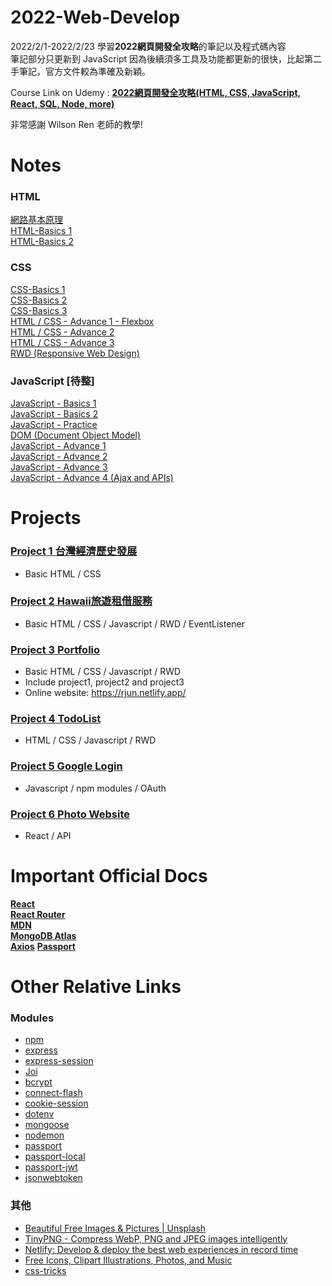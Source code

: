 # 2022-Web-Develop
2022/2/1-2022/2/23 學習**2022網頁開發全攻略**的筆記以及程式碼內容  
筆記部分只更新到 JavaScript 因為後續須多工具及功能都更新的很快，比起第二手筆記，官方文件較為準確及新穎。

Course Link on Udemy : [**2022網頁開發全攻略(HTML, CSS, JavaScript, React, SQL, Node, more)**](https://www.udemy.com/course/html5-css3-z/)

非常感謝 Wilson Ren 老師的教學!

# Notes
### HTML
[網路基本原理](https://github.com/xxrjun/2022-Web-Develop/blob/main/notes/html/HTML/%E7%B6%B2%E8%B7%AF%E5%9F%BA%E6%9C%AC%E5%8E%9F%E7%90%86.md)  
[HTML-Basics 1](https://github.com/xxrjun/2022-Web-Develop/blob/main/notes/html/HTML/HTML-Basics%201.md)  
[HTML-Basics 2](https://github.com/xxrjun/2022-Web-Develop/blob/main/notes/html/HTML/HTML-Basics%202.md)
### CSS
[CSS-Basics 1](https://github.com/xxrjun/2022-Web-Develop/blob/main/notes/css/CSS/CSS-Basics%201.md)  
[CSS-Basics 2](https://github.com/xxrjun/2022-Web-Develop/blob/main/notes/css/CSS/CSS-Basics%202.md)  
[CSS-Basics 3](https://github.com/xxrjun/2022-Web-Develop/blob/main/notes/css/CSS/CSS-Basics%203.md)  
[HTML / CSS - Advance 1 - Flexbox](https://github.com/xxrjun/2022-Web-Develop/blob/main/notes/css/CSS/HTML%20CSS%20-%20Advance%201%20-%20Flexbox.md)  
[HTML / CSS - Advance 2](https://github.com/xxrjun/2022-Web-Develop/blob/main/notes/css/CSS/HTML%20CSS%20-%20Advance%202.md)   
[HTML / CSS - Advance 3](https://github.com/xxrjun/2022-Web-Develop/blob/main/notes/css/CSS/HTML%20CSS%20-%20Advance%203.md)   
[RWD (Responsive Web Design)](https://github.com/xxrjun/2022-Web-Develop/blob/main/notes/css/CSS/RWD%20(Responsive%20Web%20Design).md)  
### JavaScript [待整]
[JavaScript - Basics 1](https://github.com/xxrjun/2022-Web-Develop/blob/main/notes/javascript/JavaScript/JavaScript%20-%20Basics%201.md)      
[JavaScript - Basics 2](https://github.com/xxrjun/2022-Web-Develop/blob/main/notes/javascript/JavaScript/JavaScript%20-%20Basics%202.md)        
[JavaScript - Practice](https://github.com/xxrjun/2022-Web-Develop/blob/main/notes/javascript/JavaScript/JavaScript%20-%20Practice.md)        
[DOM (Document Object Model)](https://github.com/xxrjun/2022-Web-Develop/blob/main/notes/javascript/JavaScript/DOM%20(Document%20Object%20Model).md)  
[JavaScript - Advance 1](https://github.com/xxrjun/2022-Web-Develop/blob/main/notes/javascript/JavaScript/JavaScript%20-%20Advance%201.md)    
[JavaScript - Advance 2](https://github.com/xxrjun/2022-Web-Develop/blob/main/notes/javascript/JavaScript/JavaScript%20-%20Advance%202.md)     
[JavaScript - Advance 3](https://github.com/xxrjun/2022-Web-Develop/blob/main/notes/javascript/JavaScript/JavaScript%20-%20Advance%203.md)    
[JavaScript - Advance 4 (Ajax and APIs)](https://github.com/xxrjun/2022-Web-Develop/blob/main/notes/javascript/JavaScript/JavaScript%20-%20Advance%204%20(Ajax%20and%20APIs).md) 

# Projects
### [**Project 1 台灣經濟歷史發展**](https://github.com/xxrjun/2022-Web-Develop/tree/main/Project1_%E5%8F%B0%E7%81%A3%E7%B6%93%E6%BF%9F%E6%AD%B7%E5%8F%B2%E7%99%BC%E5%B1%95)    
- Basic HTML / CSS

### [**Project 2 Hawaii旅遊租借服務**](https://github.com/xxrjun/2022-Web-Develop/tree/main/Project2_Hawaii%E6%97%85%E9%81%8A%E7%A7%9F%E5%80%9F%E6%9C%8D%E5%8B%99)  
- Basic HTML / CSS / Javascript / RWD / EventListener

### [**Project 3 Portfolio**](https://github.com/xxrjun/2022-Web-Develop/tree/main/Project3_Portfolio)  
- Basic HTML / CSS / Javascript / RWD  
- Include project1, project2 and project3   
- Online website: https://rjun.netlify.app/

### [**Project 4 TodoList**](https://github.com/xxrjun/2022-Web-Develop/tree/main/Project4_TodoList)  
- HTML / CSS / Javascript / RWD

### [**Project 5 Google Login**](https://github.com/xxrjun/2022-Web-Develop/tree/main/Project5_GoogleLogin)  
- Javascript / npm modules / OAuth  

### [**Project 6 Photo Website**](https://github.com/xxrjun/react-photo-website-infinite-scroll)
- React / API

# Important Official Docs

[**React**](https://reactjs.org/)  
[**React Router**](https://reactrouter.com/docs/en/v6)  
[**MDN**](https://developer.mozilla.org/zh-TW/)  
[**MongoDB Atlas**](https://www.mongodb.com/cloud/atlas/register)   
[**Axios**](https://axios-http.com/docs/intro)
[**Passport**](https://www.passportjs.org/docs/)	 

# Other Relative Links
### Modules
- [npm](https://www.npmjs.com/)	  
- [express](https://www.npmjs.com/package/express)	   		
- [express-session](https://www.npmjs.com/package/express-session)	  	
- [Joi](https://joi.dev/api/?v=17.6.0)	  
- [bcrypt](https://www.npmjs.com/package/bcrypt)	  				
- [connect-flash](https://www.npmjs.com/package/connect-flash)	  				
- [cookie-session](https://www.npmjs.com/package/cookie-session)	  				
- [dotenv](https://www.npmjs.com/package/dotenv)  	  				
- [mongoose](https://www.npmjs.com/package/mongoose)  	  			
- [nodemon](https://www.npmjs.com/package/nodemon)  	  				
- [passport](https://www.npmjs.com/package/passport)  	  			
- [passport-local](https://www.npmjs.com/package/passport-local)  	  			
- [passport-jwt](https://www.npmjs.com/package/passport-jwt)  	  		
- [jsonwebtoken](https://www.npmjs.com/package/jsonwebtoken)  						
### 其他
- [Beautiful Free Images & Pictures | Unsplash](https://unsplash.com/)	 
- [TinyPNG - Compress WebP, PNG and JPEG images intelligently](https://tinypng.com/)	 
- [Netlify: Develop & deploy the best web experiences in record time](https://www.netlify.com/)	  
- [Free Icons, Clipart Illustrations, Photos, and Music](https://icons8.com/)  
- [css-tricks](https://css-tricks.com/)	  
